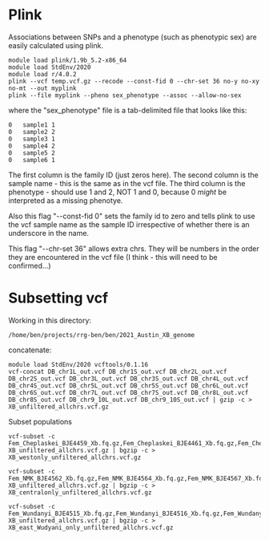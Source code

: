 # Plink

Associations between SNPs and a phenotype (such as phenotypic sex) are easily calculated using plink.

```
module load plink/1.9b_5.2-x86_64
module load StdEnv/2020
module load r/4.0.2
plink --vcf temp.vcf.gz --recode --const-fid 0 --chr-set 36 no-y no-xy no-mt --out myplink
plink --file myplink --pheno sex_phenotype --assoc --allow-no-sex
```
where the "sex_phenotype" file is a tab-delimited file that looks like this:
```
0	sample1	1
0	sample2	2
0	sample3	1
0	sample4	2
0	sample5	2
0	sample6	1
```
The first column is the family ID (just zeros here).  The second column is the sample name - this is the same as in the vcf file.  The third column is the phenotype - should use 1 and 2, NOT 1 and 0, because 0 *might* be interpreted as a missing phenotye.

Also this flag "--const-fid 0" sets the family id to zero and tells plink to use the vcf sample name as the sample ID irrespective of whether there is an underscore in the name.

This flag "--chr-set 36" allows extra chrs.  They will be numbers in the order they are encountered in the vcf file (I think - this will need to be confirmed...)

# Subsetting vcf

Working in this directory:
```
/home/ben/projects/rrg-ben/ben/2021_Austin_XB_genome
```
concatenate:
```
module load StdEnv/2020 vcftools/0.1.16
vcf-concat DB_chr1L_out.vcf DB_chr1S_out.vcf DB_chr2L_out.vcf DB_chr2S_out.vcf DB_chr3L_out.vcf DB_chr3S_out.vcf DB_chr4L_out.vcf DB_chr4S_out.vcf DB_chr5L_out.vcf DB_chr5S_out.vcf DB_chr6L_out.vcf DB_chr6S_out.vcf DB_chr7L_out.vcf DB_chr7S_out.vcf DB_chr8L_out.vcf DB_chr8S_out.vcf DB_chr9_10L_out.vcf DB_chr9_10S_out.vcf | gzip -c > XB_unfiltered_allchrs.vcf.gz
```
Subset populations
```
vcf-subset -c Fem_Cheplaskei_BJE4459_Xb.fq.gz,Fem_Cheplaskei_BJE4461_Xb.fq.gz,Fem_Cheplaskei_BJE4470_Xb.fq.gz,Fem_Chesuwe_BJE4479_Xb.fq.gz,Fem_Chesuwe_BJE4481_Xb.fq.gz,Fem_Eldoret_BJE4471_Xb.fq.gz,Fem_Eldoret_BJE4472_Xb.fq.gz,Fem_Eldoret_BJE4474_Xb.fq.gz,Fem_Eldoret_BJE4475_Xb.fq.gz,Fem_Eldoret_BJE4476_Xb.fq.gz,Fem_Kiminini_BJE4429_Xb.fq.gz,Fem_Kiminini_BJE4433_Xb.fq.gz,Fem_Lukhome_BJE4441_Xb.fq.gz,Fem_Lukhome_BJE4444_Xb.fq.gz,Fem_Lukhome_BJE4445_Xb.fq.gz,Fem_Lukhome_BJE4446_Xb.fq.gz,Mal_Cheplaskei_BJE4460_Xb.fq.gz,Mal_Cheplaskei_BJE4462_Xb.fq.gz,Mal_Cheplaskei_BJE4465_Xb.fq.gz,Mal_Cheplaskei_BJE4469_Xb.fq.gz,Mal_Chesuwe_BJE4477_Xb.fq.gz,Mal_Chesuwe_BJE4478_Xb.fq.gz,Mal_Chesuwe_BJE4480_Xb.fq.gz,Mal_Eldoret_BJE4473_Xb.fq.gz,Mal_Kiminini_BJE4430_Xb.fq.gz,Mal_Kiminini_BJE4431_Xb.fq.gz,Mal_Kiminini_BJE4432_Xb.fq.gz,Mal_Kisumu_BJE4391_Xb.fq.gz,Mal_Lukhome_BJE4442_Xb.fq.gz,Mal_Lukhome_BJE4443_Xb.fq.gz,Mal_Lukhome_BJE4447_Xb.fq.gz XB_unfiltered_allchrs.vcf.gz | bgzip -c > XB_westonly_unfiltered_allchrs.vcf.gz

vcf-subset -c Fem_NMK_BJE4562_Xb.fq.gz,Fem_NMK_BJE4564_Xb.fq.gz,Fem_NMK_BJE4567_Xb.fq.gz,Fem_NMK_BJE4568_Xb.fq.gz,Fem_Nakuru_BJE4363_Xb.fq.gz,Fem_Nakuru_BJE4364_Xb.fq.gz,Fem_Nakuru_BJE4367_Xb.fq.gz,Fem_Nakuru_BJE4368_Xb.fq.gz,Mal_NMK_BJE4563_Xb.fq.gz,Mal_Nakuru_BJE4365_Xb.fq.gz,Mal_Nakuru_BJE4366_Xb.fq.gz,Mal_Nakuru_BJE4374_Xb.fq.gz,Mal_Nakuru_BJE4377_Xb.fq.gz XB_unfiltered_allchrs.vcf.gz | bgzip -c > XB_centralonly_unfiltered_allchrs.vcf.gz

vcf-subset -c Fem_Wundanyi_BJE4515_Xb.fq.gz,Fem_Wundanyi_BJE4516_Xb.fq.gz,Fem_Wundanyi_BJE4534_Xb.fq.gz,Fem_Wundanyi_BJE4535_Xb.fq.gz,Fem_Wundanyi_BJE4541_Xb.fq.gz,Mal_Wundanyi_BJE4536_Xb.fq.gz,Mal_Wundanyi_BJE4537_Xb.fq.gz,Mal_Wundanyi_BJE4538_Xb.fq.gz,Mal_Wundanyi_BJE4539_Xb.fq.gz,Mal_Wundanyi_BJE4540_Xb.fq.gz XB_unfiltered_allchrs.vcf.gz | bgzip -c > XB_east_Wudyani_only_unfiltered_allchrs.vcf.gz
```
